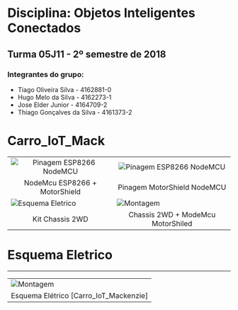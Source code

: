 # Disciplina: Objetos Inteligentes Conectados
## Turma 05J11 - 2º semestre de 2018

### Integrantes do grupo:

* Tiago Oliveira Silva      - 4162881-0
* Hugo Melo da Silva        - 4162273-1
* Jose Elder Junior         - 4164709-2
* Thiago Gonçalves da Silva - 4161373-2

# Carro_IoT_Mack

<table class="table table-hover table-striped table-bordered">
  <tr align="center">
   <td> <img class=" aligncenter wp-image-5141" title="NodeMcu ESP8266 + MotorShield " src="https://c.76.my/Malaysia/nodemcu-motor-shield-board-l293d-esp8266-nodemcu-v2-npstore-1706-05-NPSTORE@1.jpg" alt="Pinagem ESP8266 NodeMCU">
    </td>  
   <td>  
  <img class=" aligncenter wp-image-5141" title="Pinagem MotorShield NodeMCU" src="https://i1.wp.com/blog.squix.org/wp-content/uploads/2015/09/NodeMcuMotorshield.jpg?resize=320%2C219&ssl=1" alt="Pinagem ESP8266 NodeMCU">
</td>  
    
 <tr align="center">
    <td>NodeMcu ESP8266 + MotorShield </td>
    <td>Pinagem MotorShield NodeMCU</td>
  </tr>
</tr>

<tr aling="center">
  <td>
     <img class=" aligncenter wp-image-5141" title="Kit Chassis 2wd" src="https://raw.githubusercontent.com/Tiagooliveirasilva/Carro_IoT_Mack/master/Esquema_Eletrico/EsquemaEletrico.jpg" alt="Esquema Eletrico">
  </td>
  <td>
    <img class=" alingcenter wp-image-5141" title="Montagem" src="http://www.smartarduino.com/upfiles/card/resize_1431746175.jpg">
  </td>
  
   <tr align="center">
    <td>Kit Chassis 2WD </td>
    <td>Chassis 2WD + ModeMcu MotorShiled </td>
  </tr>
  
</tr>

</table>

# Esquema Eletrico
------------------
<table class="table table-hover table-striped table-bordered" > 
  <tr>
    <td>
       <img class=" alingcenter wp-image-5141" title="Montagem" src="http://www.smartarduino.com/upfiles/card/resize_1431746175.jpg">
    </td>
  </tr>
  <tr aling="center">
    <td> Esquema Elétrico [Carro_IoT_Mackenzie]  </td>
  </tr>
</table>
